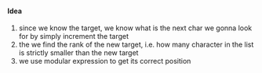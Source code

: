 #### Idea
1. since we know the target, we know what is the next char we gonna look for by simply increment the target
2. the we find the rank of the new target, i.e. how many character in the list is strictly smaller than the new target
3. we use modular expression to get its correct position